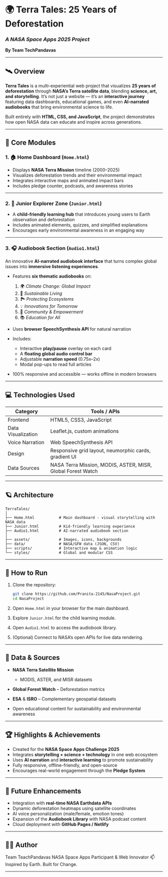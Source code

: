 
# 🌍 **Terra Tales: 25 Years of Deforestation**

### *A NASA Space Apps 2025 Project*

**By Team TechPandavas**

---

## 🛰️ Overview

**Terra Tales** is a multi-experiential web project that visualizes **25 years of deforestation** through **NASA’s Terra satellite data**, blending **science, art, and storytelling**.
It’s not just a website — it’s an **interactive journey** featuring data dashboards, educational games, and even **AI-narrated audiobooks** that bring environmental science to life.

Built entirely with **HTML, CSS, and JavaScript**, the project demonstrates how open NASA data can educate and inspire across generations.

---

## 🌟 Core Modules

### 1. 🏠 Home Dashboard (`Home.html`)

* Displays **NASA Terra Mission** timeline (2000–2025)
* Visualizes deforestation trends and their environmental impact
* Integrates interactive maps and animated impact bars
* Includes pledge counter, podcasts, and awareness stories

---

### 2. 👧 Junior Explorer Zone (`Junior.html`)

* A **child-friendly learning hub** that introduces young users to Earth observation and deforestation
* Includes animated elements, quizzes, and simplified explanations
* Encourages early environmental awareness in an engaging way

---

### 3. 🎧 Audiobook Section (`Audio1.html`)

An innovative **AI-narrated audiobook interface** that turns complex global issues into **immersive listening experiences**.

* Features **six thematic audiobooks** on:

  1. 🌍 *Climate Change: Global Impact*
  2. 🌱 *Sustainable Living*
  3. 🏞 *Protecting Ecosystems*
  4. 💡 *Innovations for Tomorrow*
  5. 🤝 *Community & Empowerment*
  6. 📚 *Education for All*
* Uses **browser SpeechSynthesis API** for natural narration
* Includes:

  * Interactive **play/pause** overlay on each card
  * A **floating global audio control bar**
  * Adjustable **narration speed** (0.75x–2x)
  * Modal pop-ups to read full articles
* 100% responsive and accessible — works offline in modern browsers

---

## 💻 Technologies Used

| Category           | Tools / APIs                                                |
| ------------------ | ----------------------------------------------------------- |
| Frontend           | HTML5, CSS3, JavaScript                                     |
| Data Visualization | Leaflet.js, custom animations                               |
| Voice Narration    | Web SpeechSynthesis API                                     |
| Design             | Responsive grid layout, neumorphic cards, gradient UI       |
| Data Sources       | NASA Terra Mission, MODIS, ASTER, MISR, Global Forest Watch |

---

## 🪐 Architecture

```
TerraTales/
│
├── Home.html           # Main dashboard - visual storytelling with NASA data
├── Junior.html         # Kid-friendly learning experience
├── Audio1.html         # AI-narrated audiobook section
│
├── assets/             # Images, icons, backgrounds
├── data/               # NASA/GFW data (JSON, CSV)
├── scripts/            # Interactive map & animation logic
└── styles/             # Global and modular CSS
```

---

## 🚀 How to Run

1. Clone the repository:

   ```bash
   git clone https://github.com/Pranita-2145/NasaProject.git
   cd NasaProject
   ```
2. Open `Home.html` in your browser for the main dashboard.
3. Explore `Junior.html` for the child learning module.
4. Open `Audio1.html` to access the audiobook library.
5. (Optional) Connect to NASA’s open APIs for live data rendering.

---

## 🌳 Data & Sources

* **NASA Terra Satellite Mission**

  * MODIS, ASTER, and MISR datasets
* **Global Forest Watch** – Deforestation metrics
* **ESA** & **ISRO** – Complementary geospatial datasets
* Open educational content for sustainability and environmental awareness

---

## 🏆 Highlights & Achievements

* Created for the **NASA Space Apps Challenge 2025**
* Integrates **storytelling + science + technology** in one web ecosystem
* Uses **AI narration** and **interactive learning** to promote sustainability
* Fully responsive, offline-friendly, and open-source
* Encourages real-world engagement through the **Pledge System**

---

## 🧩 Future Enhancements

* Integration with **real-time NASA Earthdata APIs**
* Dynamic deforestation heatmaps using satellite coordinates
* AI voice personalization (male/female, emotion tones)
* Expansion of the **Audiobook Library** with NASA podcast content
* Cloud deployment with **GitHub Pages / Netlify**

---

## 👩‍🚀 Author
Team TeachPandavas
NASA Space Apps Participant & Web Innovator
📫 Inspired by Earth. Built for Change.

---

